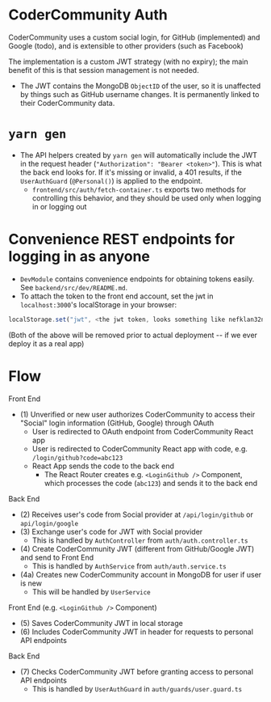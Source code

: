 # CoderCommunity Auth

CoderCommunity uses a custom social login, for GitHub (implemented) and Google (todo), and is extensible to other providers (such as Facebook)

The implementation is a custom JWT strategy (with no expiry); the main benefit of this is that session management is not needed.

- The JWT contains the MongoDB `ObjectID` of the user, so it is unaffected by things such as GitHub username changes. It is permanently linked to their CoderCommunity data.

# `yarn gen`

- The API helpers created by `yarn gen` will automatically include the JWT in the request header (`"Authorization": "Bearer <token>"`). This is what the back end looks for. If it's missing or invalid, a 401 results, if the `UserAuthGuard` (`@Personal()`) is applied to the endpoint.
  - `frontend/src/auth/fetch-container.ts` exports two methods for controlling this behavior, and they should be used only when logging in or logging out

# Convenience REST endpoints for logging in as anyone

- `DevModule` contains convenience endpoints for obtaining tokens easily. See `backend/src/dev/README.md`.
- To attach the token to the front end account, set the jwt in `localhost:3000`'s localStorage in your browser:

```javascript
localStorage.set("jwt", <the jwt token, looks something like nefklan32nfknfklnaln.adna23nfafa.23fkn1kf13f>);
```

(Both of the above will be removed prior to actual deployment -- if we ever deploy it as a real app)

# Flow

Front End

- (1) Unverified or new user authorizes CoderCommunity to access their "Social" login information (GitHub, Google) through OAuth
  - User is redirected to OAuth endpoint from CoderCommunity React app
  - User is redirected to CoderCommunity React app with code, e.g. `/login/github?code=abc123`
  - React App sends the code to the back end
    - The React Router creates e.g. `<LoginGithub />` Component, which processes the code (`abc123`) and sends it to the back end

Back End

- (2) Receives user's code from Social provider at `/api/login/github` or `api/login/google`
- (3) Exchange user's code for JWT with Social provider
  - This is handled by `AuthController` from `auth/auth.controller.ts`
- (4) Create CoderCommunity JWT (different from GitHub/Google JWT) and send to Front End
  - This is handled by `AuthService` from `auth/auth.service.ts`
- (4a) Creates new CoderCommunity account in MongoDB for user if user is new
  - This will be handled by `UserService`

Front End (e.g. `<LoginGithub />` Component)

- (5) Saves CoderCommunity JWT in local storage
- (6) Includes CoderCommunity JWT in header for requests to personal API endpoints

Back End

- (7) Checks CoderCommunity JWT before granting access to personal API endpoints
  - This is handled by `UserAuthGuard` in `auth/guards/user.guard.ts`
